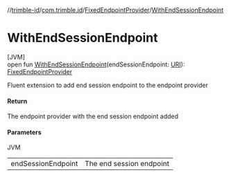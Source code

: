 //[trimble-id](../../../index.md)/[com.trimble.id](../index.md)/[FixedEndpointProvider](index.md)/[WithEndSessionEndpoint](-with-end-session-endpoint.md)

# WithEndSessionEndpoint

[JVM]\
open fun [WithEndSessionEndpoint](-with-end-session-endpoint.md)(endSessionEndpoint: [URI](https://docs.oracle.com/javase/8/docs/api/java/net/URI.html)): [FixedEndpointProvider](index.md)

Fluent extension to add end session endpoint to the endpoint provider

#### Return

The endpoint provider with the end session endpoint added

#### Parameters

JVM

| | |
|---|---|
| endSessionEndpoint | The end session endpoint |
